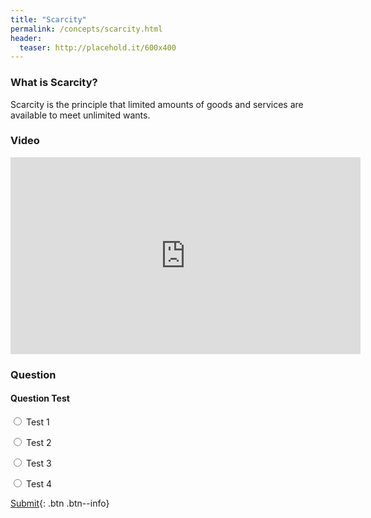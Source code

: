 ```yaml
---
title: "Scarcity"
permalink: /concepts/scarcity.html
header:
  teaser: http://placehold.it/600x400
---
```


### What is Scarcity?
Scarcity is the principle that limited amounts of goods and services are available to meet unlimited wants.

### Video

<iframe width="560" height="315" src="https://www.youtube-nocookie.com/embed/mRSBjFkbH0I?rel=0" frameborder="0" allow="autoplay; encrypted-media" allowfullscreen></iframe>

### Question

#### Question Test

<form class="form">
  <input class="radio" type="radio" name="choice" value="0"> Test 1

  <input class="radio" type="radio" name="choice" value="1"> Test 2

  <input class="radio" type="radio" name="choice" value="2"> Test 3

  <input class="radio" type="radio" name="choice" value="3"> Test 4
</form>

[Submit](submitAnswer()){: .btn .btn--info}

<script>
function submitAnswer() {
  var radios = document.getElementsByName("choice");
  var i = 0, len = radios.length;
  var checked = false;
  var userAnswer;
  
  for( ; i < len; i++ ) {
     if(radios[i].checked) {
       checked = true;
       userAnswer = radios[i].value;
     }
  } 
  // if user click submit button without selecting any option, alert box should be say "please select choice answer".
  if(!checked) {
    alert("Please select an answer.");
    return;
  }
  // Correct answer
  if(userAnswer === "1") {
     alert("Correct");
  }
  // incorrect answer
  else {
     alert("Incorrect");
  }
  
}
</script>
